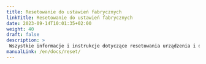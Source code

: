 ```yaml
---
title: Resetowanie do ustawień fabrycznych
linkTitle: Resetowanie do ustawień fabrycznych
date: 2023-09-14T10:01:35+02:00
weight: 40
draft: false
description: >
 Wszystkie informacje i instrukcje dotyczące resetowania urządzenia i danych zwierząt można znaleźć tutaj
manualLink: /en/docs/reset/
---
```

<script>
  window.location.href = "/en/docs/reset/";
</script>
